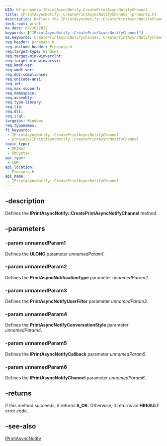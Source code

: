 ```yaml
---
UID: NF:prnasntp.IPrintAsyncNotify.CreatePrintAsyncNotifyChannel
title: IPrintAsyncNotify::CreatePrintAsyncNotifyChannel (prnasntp.h)
description: Defines the IPrintAsyncNotify::CreatePrintAsyncNotifyChannel method.
tech.root: print
ms.date: 07/26/2022
keywords: ["IPrintAsyncNotify::CreatePrintAsyncNotifyChannel"]
ms.keywords: CreatePrintAsyncNotifyChannel, CreatePrintAsyncNotifyChannel method [Print Devices], CreatePrintAsyncNotifyChannel method [Print Devices],IPrintAsyncNotify interface, IPrintAsyncNotify interface [Print Devices],CreatePrintAsyncNotifyChannel method, IPrintAsyncNotify.CreatePrintAsyncNotifyChannel, IPrintAsyncNotify::CreatePrintAsyncNotifyChannel, print.iprintasyncnotify_createprintasyncnotifychannel, prnasntp/IPrintAsyncNotify::CreatePrintAsyncNotifyChannel
req.header: prnasntp.h
req.include-header: Prnasntp.h
req.target-type: Windows
req.target-min-winverclnt: 
req.target-min-winversvr: 
req.kmdf-ver: 
req.umdf-ver: 
req.ddi-compliance: 
req.unicode-ansi: 
req.idl: 
req.max-support: 
req.namespace: 
req.assembly: 
req.type-library: 
req.lib: 
req.dll: 
req.irql: 
targetos: Windows
req.typenames: 
f1_keywords:
 - IPrintAsyncNotify::CreatePrintAsyncNotifyChannel
 - prnasntp/IPrintAsyncNotify::CreatePrintAsyncNotifyChannel
topic_type:
 - APIRef
 - kbSyntax
api_type:
 - COM
api_location:
 - Prnasntp.h
api_name:
 - IPrintAsyncNotify::CreatePrintAsyncNotifyChannel
---
```


## -description

Defines the **IPrintAsyncNotify::CreatePrintAsyncNotifyChannel** method.

## -parameters

### -param unnamedParam1

Defines the **ULONG** parameter *unnamedParam1*.

### -param unnamedParam2

Defines the **PrintAsyncNotificationType** parameter *unnamedParam2*.

### -param unnamedParam3

Defines the **PrintAsyncNotifyUserFilter** parameter *unnamedParam3*.

### -param unnamedParam4

Defines the **PrintAsyncNotifyConversationStyle** parameter *unnamedParam4*.

### -param unnamedParam5

Defines the **IPrintAsyncNotifyCallback** parameter *unnamedParam5*.

### -param unnamedParam6

Defines the **IPrintAsyncNotifyChannel** parameter *unnamedParam6*.

## -returns

If this method succeeds, it returns **S_OK**. Otherwise, it returns an **HRESULT** error code.

## -see-also

[IPrintAsyncNotify](./nn-prnasntp-iprintasyncnotify.md)
